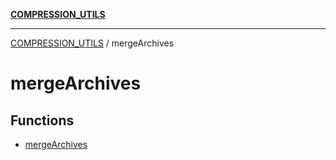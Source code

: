 [**COMPRESSION_UTILS**](../README.md)

***

[COMPRESSION_UTILS](../README.md) / mergeArchives

# mergeArchives

## Functions

- [mergeArchives](functions/mergeArchives.md)
